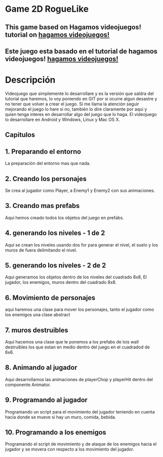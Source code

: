 # Game 2D RogueLike  

## This game based on Hagamos videojuegos! tutorial on [hagamos videojuegos!](https://www.youtube.com/watch?v=6fVsqbwhBvE&list=PLREdURb87ks1IqgB64xZLRlrQwrApJHPn)

## Este juego esta basado en el tutorial de hagamos videojuegos! [hagamos videojuegos!](https://www.youtube.com/watch?v=6fVsqbwhBvE&list=PLREdURb87ks1IqgB64xZLRlrQwrApJHPn)

# Descripción 

Videojuego que simplemente lo desarrollare y es la versión que saldra del tutorial que haremos, lo voy poniendo en GIT por si ocurre algun desastre y no tener que volver a crear el juego.
Si me llama la atención seguir mejorando el juego lo hare si no, también lo dire claramente por aqui y quien tenga interes en desarrollar algo del juego que lo haga. El videojuego lo desarrollare 
en Android y Windows, Linux y Mac OS X.

## Capitulos

## 1. Preparando el entorno 

La preparación del entorno mas que nada.

## 2. Creando los personajes 

Se crea al jugador como Player, a Enemy1 y Enemy2 con sus animaciones.

## 3. Creando mas prefabs

Aqui hemos creado todos los objetos del juego en prefabs.

## 4. generando los niveles - 1 de 2 

Aqui se crean los niveles usando dos for para generar el nivel, el suelo y los muros de fuera delimitando el nivel. 

## 5. generando los niveles - 2 de 2 

Aqui generamos los objetos dentro de los niveles del cuadrado 8x8, El jugador, los enemigos, muros dentro del cuadrado 8x8.

## 6. Movimiento de personajes 

aqui haremos una clase para mover los personajes, tanto el jugador como los enemigos una clase abstract

## 7. muros destruibles 

Aqui hacemos una clase que le ponemos a los prefabs de lois wall destruibles los que estan en medio dentro del juego en el cuadradod de 6x6.

## 8. Animando al jugador

Aqui desarrollamos las animaciones de playerChop y playerHit dentro del componente Animator.

## 9. Programando al jugador 

Programando un script para el movimiento del jugador teniendo en cuenta hacia donde se mueve si hay un muro, comida, bebida. 

## 10. Programando a los enemigos 

Programando el script de movimiento y de ataque de los enemigos hacia el jugador y se movera con respecto a los movimiento del jugador. 

